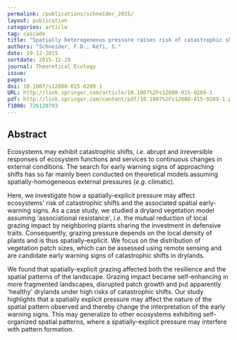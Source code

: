 ```yaml
---
permalink: /publications/schneider_2015/
layout: publication
categories: article
tag: cascade
title: "Spatially heterogeneous pressure raises risk of catastrophic shifts"
authors: "Schneider, F.D., Kéfi, S."
date: 19-12-2015
sortdate: 2015-12-19
journal: Theoretical Ecology
issue:
pages:
doi: 10.1007/s12080-015-0289-1
URL: http://link.springer.com/article/10.1007%2Fs12080-015-0289-1
pdf: http://link.springer.com/content/pdf/10.1007%2Fs12080-015-0289-1.pdf
f1000: 726120793
---
```


## Abstract

Ecosystems may exhibit catastrophic shifts, *i.e.* abrupt and irreversible responses of ecosystem functions and services to continuous changes in external conditions.
The search for early warning signs of approaching shifts has so far mainly been conducted on theoretical models assuming spatially-homogeneous external pressures (*e.g.* climatic).

Here, we investigate how a spatially-explicit pressure may affect ecosystems' risk of catastrophic shifts and the associated spatial early-warning signs.
As a case study, we studied a dryland vegetation model assuming 'associational resistance', *i.e.* the mutual reduction of local grazing impact by neighboring plants sharing the investment in defensive traits. Consequently, grazing pressure depends on the local density of plants and is thus spatially-explicit. We focus on the distribution of vegetation patch sizes, which can be assessed using remote sensing and are candidate early warning signs of catastrophic shifts in drylands.

We found that spatially-explicit grazing affected both the resilience and the spatial patterns of the landscape. Grazing impact became self-enhancing in more fragmented landscapes, disrupted patch growth and put apparently 'healthy' drylands under high risks of catastrophic shifts.
Our study highlights that a spatially explicit pressure may affect the nature of the spatial pattern observed and thereby change the interpretation of the early warning signs.
This may generalize to other ecosystems exhibiting self-organized spatial patterns, where a spatially-explicit pressure may interfere with pattern formation.

